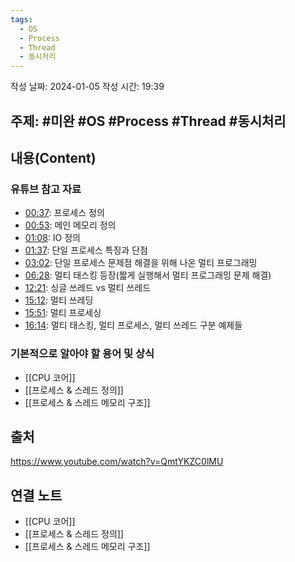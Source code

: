 ```yaml
---
tags:
  - OS
  - Process
  - Thread
  - 동시처리
---
```

작성 날짜: 2024-01-05
작성 시간: 19:39

## 주제: #미완 #OS #Process #Thread #동시처리


## 내용(Content)

### 유튜브 참고 자료
- [00:37](https://www.youtube.com/watch?v=QmtYKZC0lMU#t=37.851879): 프로세스 정의
- [00:53](https://www.youtube.com/watch?v=QmtYKZC0lMU#t=53.62376716048207): 메인 메모리 정의
- [01:08](https://www.youtube.com/watch?v=QmtYKZC0lMU#t=68.13356082452393): IO 정의
- [01:37](https://www.youtube.com/watch?v=QmtYKZC0lMU#t=97.31720706902301): 단일 프로세스 특징과 단점
- [03:02](https://www.youtube.com/watch?v=QmtYKZC0lMU#t=182.971034): 단일 프로세스 문제점 해결을 위해 나온 멀티 프로그래밍
- [06:28](https://www.youtube.com/watch?v=QmtYKZC0lMU#t=388.642109): 멀티 태스킹 등장(짧게 실행해서 멀티 프로그래밍 문제 해결)
- [12:21](https://www.youtube.com/watch?v=QmtYKZC0lMU#t=741.795952): 싱글 쓰레드 vs 멀티 쓰레드
- [15:12](https://www.youtube.com/watch?v=QmtYKZC0lMU#t=912.477266): 멀티 쓰레딩
- [15:51](https://www.youtube.com/watch?v=QmtYKZC0lMU#t=951.3253507359595): 멀티 프로세싱
- [16:14](https://www.youtube.com/watch?v=QmtYKZC0lMU#t=974.204663): 멀티 태스킹, 멀티 프로세스, 멀티 쓰레드 구분 예제들


### 기본적으로 알아야 할 용어 및 상식
- [[CPU 코어]]
- [[프로세스 & 스레드 정의]]
- [[프로세스 & 스레드 메모리 구조]]


## 출처
https://www.youtube.com/watch?v=QmtYKZC0lMU
## 연결 노트
- [[CPU 코어]]
- [[프로세스 & 스레드 정의]]
- [[프로세스 & 스레드 메모리 구조]]